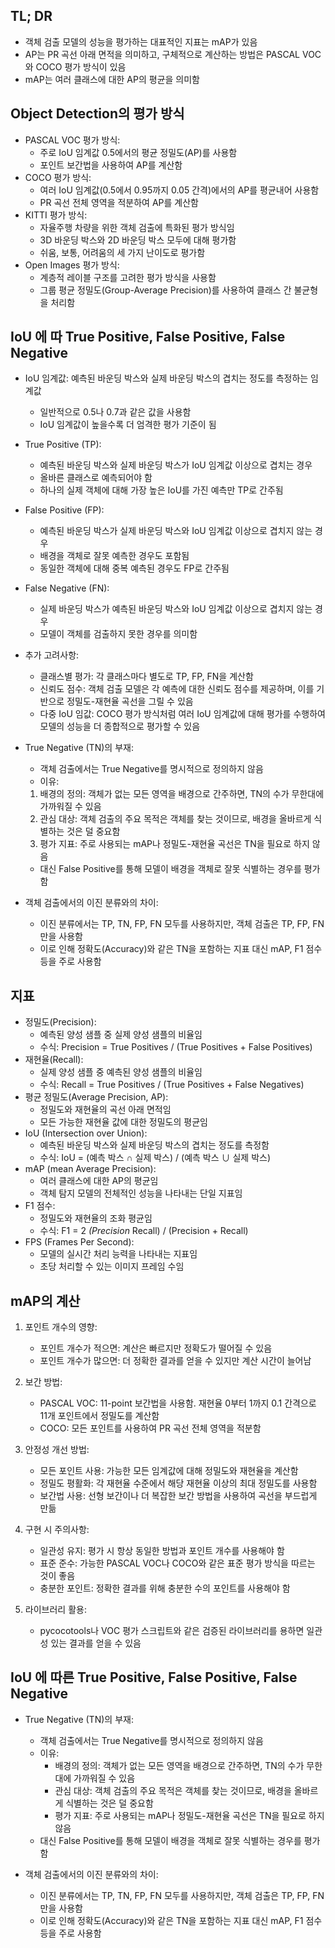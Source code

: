 ## TL; DR

- 객체 검출 모델의 성능을 평가하는 대표적인 지표는 mAP가 있음
- AP는 PR 곡선 아래 면적을 의미하고, 구체적으로 계산하는 방법은 PASCAL VOC와 COCO 평가 방식이 있음
- mAP는 여러 클래스에 대한 AP의 평균을 의미함

## Object Detection의 평가 방식

- PASCAL VOC 평가 방식:
    - 주로 IoU 임계값 0.5에서의 평균 정밀도(AP)를 사용함
    - 포인트 보간법을 사용하여 AP를 계산함
- COCO 평가 방식:
    - 여러 IoU 임계값(0.5에서 0.95까지 0.05 간격)에서의 AP를 평균내어 사용함
    - PR 곡선 전체 영역을 적분하여 AP를 계산함
- KITTI 평가 방식:
    - 자율주행 차량을 위한 객체 검출에 특화된 평가 방식임
    - 3D 바운딩 박스와 2D 바운딩 박스 모두에 대해 평가함
    - 쉬움, 보통, 어려움의 세 가지 난이도로 평가함
- Open Images 평가 방식:
    - 계층적 레이블 구조를 고려한 평가 방식을 사용함
    - 그룹 평균 정밀도(Group-Average Precision)를 사용하여 클래스 간 불균형을 처리함

## IoU 에 따 True Positive, False Positive, False Negative

- IoU 임계값: 예측된 바운딩 박스와 실제 바운딩 박스의 겹치는 정도를 측정하는 임계값
    - 일반적으로 0.5나 0.7과 같은 값을 사용함
    - IoU 임계값이 높을수록 더 엄격한 평가 기준이 됨

- True Positive (TP):
    - 예측된 바운딩 박스와 실제 바운딩 박스가 IoU 임계값 이상으로 겹치는 경우
    - 올바른 클래스로 예측되어야 함
    - 하나의 실제 객체에 대해 가장 높은 IoU를 가진 예측만 TP로 간주됨

- False Positive (FP):
    - 예측된 바운딩 박스가 실제 바운딩 박스와 IoU 임계값 이상으로 겹치지 않는 경우
    - 배경을 객체로 잘못 예측한 경우도 포함됨
    - 동일한 객체에 대해 중복 예측된 경우도 FP로 간주됨

- False Negative (FN):
    - 실제 바운딩 박스가 예측된 바운딩 박스와 IoU 임계값 이상으로 겹치지 않는 경우
    - 모델이 객체를 검출하지 못한 경우를 의미함

- 추가 고려사항:
    - 클래스별 평가: 각 클래스마다 별도로 TP, FP, FN을 계산함
    - 신뢰도 점수: 객체 검출 모델은 각 예측에 대한 신뢰도 점수를 제공하며, 이를 기반으로 정밀도-재현율 곡선을 그릴 수 있음
    - 다중 IoU 임값: COCO 평가 방식처럼 여러 IoU 임계값에 대해 평가를 수행하여 모델의 성능을 더 종합적으로 평가할 수 있음

- True Negative (TN)의 부재:
    - 객체 검출에서는 True Negative를 명시적으로 정의하지 않음
    - 이유:
    1. 배경의 정의: 객체가 없는 모든 영역을 배경으로 간주하면, TN의 수가 무한대에 가까워질 수 있음
    2. 관심 대상: 객체 검출의 주요 목적은 객체를 찾는 것이므로, 배경을 올바르게 식별하는 것은 덜 중요함
    3. 평가 지표: 주로 사용되는 mAP나 정밀도-재현율 곡선은 TN을 필요로 하지 않음
    - 대신 False Positive를 통해 모델이 배경을 객체로 잘못 식별하는 경우를 평가함

- 객체 검출에서의 이진 분류와의 차이:
    - 이진 분류에서는 TP, TN, FP, FN 모두를 사용하지만, 객체 검출은 TP, FP, FN만을 사용함
    - 이로 인해 정확도(Accuracy)와 같은 TN을 포함하는 지표 대신 mAP, F1 점수 등을 주로 사용함

## 지표

- 정밀도(Precision):
    - 예측된 양성 샘플 중 실제 양성 샘플의 비율임
    - 수식: Precision = True Positives / (True Positives + False Positives)
- 재현율(Recall):
    - 실제 양성 샘플 중 예측된 양성 샘플의 비율임
    - 수식: Recall = True Positives / (True Positives + False Negatives)
- 평균 정밀도(Average Precision, AP):
    - 정밀도와 재현율의 곡선 아래 면적임
    - 모든 가능한 재현율 값에 대한 정밀도의 평균임
- IoU (Intersection over Union):
    - 예측된 바운딩 박스와 실제 바운딩 박스의 겹치는 정도를 측정함
    - 수식: IoU = (예측 박스 ∩ 실제 박스) / (예측 박스 ∪ 실제 박스)
- mAP (mean Average Precision):
    - 여러 클래스에 대한 AP의 평균임
    - 객체 탐지 모델의 전체적인 성능을 나타내는 단일 지표임
- F1 점수:
    - 정밀도와 재현율의 조화 평균임
    - 수식: F1 = 2 *(Precision* Recall) / (Precision + Recall)
- FPS (Frames Per Second):
    - 모델의 실시간 처리 능력을 나타내는 지표임
    - 초당 처리할 수 있는 이미지 프레임 수임

## mAP의 계산

1. 포인트 개수의 영향:
    - 포인트 개수가 적으면: 계산은 빠르지만 정확도가 떨어질 수 있음
    - 포인트 개수가 많으면: 더 정확한 결과를 얻을 수 있지만 계산 시간이 늘어남

2. 보간 방법:
    - PASCAL VOC: 11-point 보간법을 사용함. 재현율 0부터 1까지 0.1 간격으로 11개 포인트에서 정밀도를 계산함
    - COCO: 모든 포인트를 사용하여 PR 곡선 전체 영역을 적분함

3. 안정성 개선 방법:
    - 모든 포인트 사용: 가능한 모든 임계값에 대해 정밀도와 재현율을 계산함
    - 정밀도 평활화: 각 재현율 수준에서 해당 재현율 이상의 최대 정밀도를 사용함
    - 보간법 사용: 선형 보간이나 더 복잡한 보간 방법을 사용하여 곡선을 부드럽게 만듦

4. 구현 시 주의사항:
    - 일관성 유지: 평가 시 항상 동일한 방법과 포인트 개수를 사용해야 함
    - 표준 준수: 가능한 PASCAL VOC나 COCO와 같은 표준 평가 방식을 따르는 것이 좋음
    - 충분한 포인트: 정확한 결과를 위해 충분한 수의 포인트를 사용해야 함

5. 라이브러리 활용:
    - pycocotools나 VOC 평가 스크립트와 같은 검증된 라이브러리를 용하면 일관성 있는 결과를 얻을 수 있음

## IoU 에 따른 True Positive, False Positive, False Negative

- True Negative (TN)의 부재:
    - 객체 검출에서는 True Negative를 명시적으로 정의하지 않음
    - 이유:
        - 배경의 정의: 객체가 없는 모든 영역을 배경으로 간주하면, TN의 수가 무한대에 가까워질 수 있음
        - 관심 대상: 객체 검출의 주요 목적은 객체를 찾는 것이므로, 배경을 올바르게 식별하는 것은 덜 중요함
        - 평가 지표: 주로 사용되는 mAP나 정밀도-재현율 곡선은 TN을 필요로 하지 않음
    - 대신 False Positive를 통해 모델이 배경을 객체로 잘못 식별하는 경우를 평가함

- 객체 검출에서의 이진 분류와의 차이:
    - 이진 분류에서는 TP, TN, FP, FN 모두를 사용하지만, 객체 검출은 TP, FP, FN만을 사용함
    - 이로 인해 정확도(Accuracy)와 같은 TN을 포함하는 지표 대신 mAP, F1 점수 등을 주로 사용함

